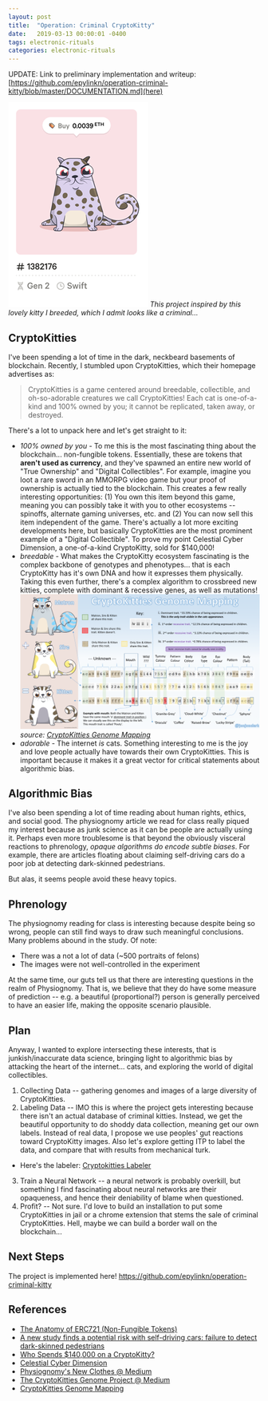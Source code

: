 ```yaml
---
layout: post
title:  "Operation: Criminal CryptoKitty"
date:   2019-03-13 00:00:01 -0400
tags: electronic-rituals
categories: electronic-rituals
---
```


UPDATE: Link to preliminary implementation and writeup:
[https://github.com/epylinkn/operation-criminal-kitty/blob/master/DOCUMENTATION.md](here)

![Criminal Kitty](/assets/img/electronic-rituals/criminal-kitty.png)
*This project inspired by this lovely kitty I breeded, which I admit looks like a criminal...*

CryptoKitties
-------------

I've been spending a lot of time in the dark, neckbeard basements of blockchain. Recently, I stumbled upon CryptoKitties, which their homepage advertises as:

> CryptoKitties is a game centered around breedable, collectible, and oh-so-adorable creatures we call CryptoKitties! Each cat is one-of-a-kind and 100% owned by you; it cannot be replicated, taken away, or destroyed.

There's a lot to unpack here and let's get straight to it:
- *100% owned by you* - To me this is the most fascinating thing about the blockchain... non-fungible tokens. Essentially, these are tokens that **aren't used as currency**, and they've spawned an entire new world of "True Ownership" and "Digital Collectibles". For example, imagine you loot a rare sword in an MMORPG video game but your proof of ownership is actually tied to the blockchain. This creates a few really interesting opportunities: (1) You own this item beyond this game, meaning you can possibly take it with you to other ecosystems -- spinoffs, alternate gaming universes, etc. and (2) You can now sell this item independent of the game. There's actually a lot more exciting developments here, but basically CryptoKitties are the most prominent example of a "Digital Collectible". To prove my point Celestial Cyber Dimension, a one-of-a-kind CryptoKitty, sold for $140,000!
- *breedable* - What makes the CryptoKitty ecosystem fascinating is the complex backbone of genotypes and phenotypes... that is each CryptoKitty has it's own DNA and how it expresses them physically. Taking this even further, there's a complex algorithm to crossbreed new kitties, complete with dominant & recessive genes, as well as mutations!
![Criminal Kitty](/assets/img/electronic-rituals/cryptokitties-genome-mapping.png)
*source: [CryptoKitties Genome Mapping](https://medium.com/newtown-partners/cryptokitties-genome-mapping-6412136c0ae4)*
- *adorable* - The internet *is* cats. Something interesting to me is the joy and love people actually have towards their own CryptoKitties. This is important because it makes it a great vector for critical statements about algorithmic bias.

Algorithmic Bias
----------------

I've also been spending a lot of time reading about human rights, ethics, and social good. The physiognomy article we read for class really piqued my interest because as junk science as it can be people are actually using it. Perhaps even more troublesome is that beyond the obviously visceral reactions to phrenology, *opaque algorithms do encode subtle biases*. For example, there are articles floating about claiming self-driving cars do a poor job at detecting dark-skinned pedestrians.

But alas, it seems people avoid these heavy topics.

Phrenology
----------

The physiognomy reading for class is interesting because despite being so wrong, people can still find ways to draw such meaningful conclusions. Many problems abound in the study. Of note:
* There was a not a lot of data (~500 portraits of felons)
* The images were not well-controlled in the experiment

At the same time, our guts tell us that there are interesting questions in the realm of Physiognomy. That is, we believe that they do have some measure of prediction -- e.g. a beautiful (proportional?) person is generally perceived to have an easier life, making the opposite scenario plausible.

Plan
----

Anyway, I wanted to explore intersecting these interests, that is junkish/inaccurate data science, bringing light to algorithmic bias by attacking the heart of the internet... cats, and exploring the world of digital collectibles.

1. Collecting Data -- gathering genomes and images of a large diversity of CryptoKitties.
2. Labeling Data -- IMO this is where the project gets interesting because there isn't an actual database of criminal kitties. Instead, we get the beautiful opportunity to do shoddy data collection, meaning get our own labels. Instead of real data, I propose we use peoples' gut reactions toward CryptoKitty images. Also let's explore getting ITP to label the data, and compare that with results from mechanical turk.
  - Here's the labeler: [Cryptokitties Labeler](http://cryptokitty-phrenology.buoydontfloat.com/)
3. Train a Neural Network -- a neural network is probably overkill, but something I find fascinating about neural networks are their opaqueness, and hence their deniability of blame when questioned.
4. Profit? -- Not sure. I'd love to build an installation to put some CryptoKitties in jail or a chrome extension that stems the sale of criminal CryptoKitties. Hell, maybe we can build a border wall on the blockchain...

Next Steps
----------

The project is implemented here!
https://github.com/epylinkn/operation-criminal-kitty


References
----------

- [The Anatomy of ERC721 (Non-Fungible Tokens)](https://medium.com/crypto-currently/the-anatomy-of-erc721-e9db77abfc24)
- [A new study finds a potential risk with self-driving cars: failure to detect dark-skinned pedestrians](https://www.vox.com/future-perfect/2019/3/5/18251924/self-driving-car-racial-bias-study-autonomous-vehicle-dark-skin)
- [Who Spends $140,000 on a CryptoKitty?](https://www.nytimes.com/2018/05/18/style/cryptokitty-auction.html)
- [Celestial Cyber Dimension](https://www.cryptokitties.co/kitty/127)
- [Physiognomy's New Clothes @ Medium](https://medium.com/@blaisea/physiognomys-new-clothes-f2d4b59fdd6a)
- [The CryptoKitties Genome Project @ Medium](https://medium.com/@kaigani/the-cryptokitties-genome-project-68582016f687)
- [CryptoKitties Genome Mapping](https://medium.com/newtown-partners/cryptokitties-genome-mapping-6412136c0ae4)
